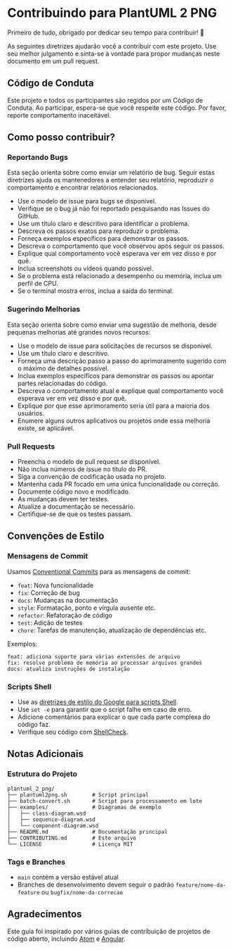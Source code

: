 # Contribuindo para PlantUML 2 PNG

Primeiro de tudo, obrigado por dedicar seu tempo para contribuir! 🎉

As seguintes diretrizes ajudarão você a contribuir com este projeto. Use seu melhor julgamento e sinta-se à vontade para propor mudanças neste documento em um pull request.

## Código de Conduta

Este projeto e todos os participantes são regidos por um Código de Conduta. Ao participar, espera-se que você respeite este código. Por favor, reporte comportamento inaceitável.

## Como posso contribuir?

### Reportando Bugs

Esta seção orienta sobre como enviar um relatório de bug. Seguir estas diretrizes ajuda os mantenedores a entender seu relatório, reproduzir o comportamento e encontrar relatórios relacionados.

- Use o modelo de issue para bugs se disponível.
- Verifique se o bug já não foi reportado pesquisando nas Issues do GitHub.
- Use um título claro e descritivo para identificar o problema.
- Descreva os passos exatos para reproduzir o problema.
- Forneça exemplos específicos para demonstrar os passos.
- Descreva o comportamento que você observou após seguir os passos.
- Explique qual comportamento você esperava ver em vez disso e por quê.
- Inclua screenshots ou vídeos quando possível.
- Se o problema está relacionado a desempenho ou memória, inclua um perfil de CPU.
- Se o terminal mostra erros, inclua a saída do terminal.

### Sugerindo Melhorias

Esta seção orienta sobre como enviar uma sugestão de melhoria, desde pequenas melhorias até grandes novos recursos:

- Use o modelo de issue para solicitações de recursos se disponível.
- Use um título claro e descritivo.
- Forneça uma descrição passo a passo do aprimoramento sugerido com o máximo de detalhes possível.
- Inclua exemplos específicos para demonstrar os passos ou apontar partes relacionadas do código.
- Descreva o comportamento atual e explique qual comportamento você esperava ver em vez disso e por quê.
- Explique por que esse aprimoramento seria útil para a maioria dos usuários.
- Enumere alguns outros aplicativos ou projetos onde essa melhoria existe, se aplicável.

### Pull Requests

- Preencha o modelo de pull request se disponível.
- Não inclua números de issue no título do PR.
- Siga a convenção de codificação usada no projeto.
- Mantenha cada PR focado em uma única funcionalidade ou correção.
- Documente código novo e modificado.
- As mudanças devem ter testes.
- Atualize a documentação se necessário.
- Certifique-se de que os testes passam.

## Convenções de Estilo

### Mensagens de Commit

Usamos [Conventional Commits](https://www.conventionalcommits.org/) para as mensagens de commit:

- `feat`: Nova funcionalidade
- `fix`: Correção de bug
- `docs`: Mudanças na documentação
- `style`: Formatação, ponto e vírgula ausente etc.
- `refactor`: Refatoração de código
- `test`: Adição de testes
- `chore`: Tarefas de manutenção, atualização de dependências etc.

Exemplos:
```
feat: adiciona suporte para várias extensões de arquivo
fix: resolve problema de memória ao processar arquivos grandes
docs: atualiza instruções de instalação
```

### Scripts Shell

- Use as [diretrizes de estilo do Google para scripts Shell](https://google.github.io/styleguide/shellguide.html).
- Use `set -e` para garantir que o script falhe em caso de erro.
- Adicione comentários para explicar o que cada parte complexa do código faz.
- Verifique seu código com [ShellCheck](https://www.shellcheck.net/).

## Notas Adicionais

### Estrutura do Projeto

```
plantuml_2_png/
├── plantuml2png.sh        # Script principal
├── batch-convert.sh       # Script para processamento em lote
├── examples/              # Diagramas de exemplo
│   ├── class-diagram.wsd
│   ├── sequence-diagram.wsd
│   └── component-diagram.wsd
├── README.md              # Documentação principal
├── CONTRIBUTING.md        # Este arquivo
└── LICENSE                # Licença MIT
```

### Tags e Branches

- `main` contém a versão estável atual
- Branches de desenvolvimento devem seguir o padrão `feature/nome-da-feature` ou `bugfix/nome-da-correcao`

## Agradecimentos

Este guia foi inspirado por vários guias de contribuição de projetos de código aberto, incluindo [Atom](https://github.com/atom/atom/blob/master/CONTRIBUTING.md) e [Angular](https://github.com/angular/angular/blob/main/CONTRIBUTING.md).
